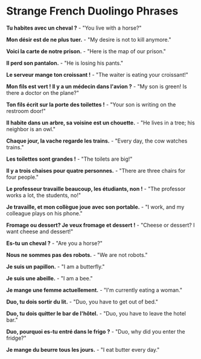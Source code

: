 # Strange French Duolingo Phrases

**Tu habites avec un cheval ?** - "You live with a horse?"

**Mon désir est de ne plus tuer.** - "My desire is not to kill anymore."

**Voici la carte de notre prison.** - "Here is the map of our prison."

**Il perd son pantalon.** - "He is losing his pants."

**Le serveur mange ton croissant !** - "The waiter is eating your croissant!"

**Mon fils est vert ! Il y a un médecin dans l'avion ?** - "My son is green! Is there a doctor on the plane?"

**Ton fils écrit sur la porte des toilettes !** - "Your son is writing on the restroom door!"

**Il habite dans un arbre, sa voisine est un chouette.** - "He lives in a tree; his neighbor is an owl."

**Chaque jour, la vache regarde les trains.** - "Every day, the cow watches trains."

**Les toilettes sont grandes !** - "The toilets are big!"

**Il y a trois chaises pour quatre personnes.** - "There are three chairs for four people."

**Le professeur travaille beaucoup, les étudiants, non !** - "The professor works a lot, the students, no!"

**Je travaille, et mon collègue joue avec son portable.** - "I work, and my colleague plays on his phone."

**Fromage ou dessert? Je veux fromage et dessert !** - "Cheese or dessert? I want cheese and dessert!"

**Es-tu un cheval ?** - "Are you a horse?"

**Nous ne sommes pas des robots.** - "We are not robots."

**Je suis un papillon.** - "I am a butterfly."

**Je suis une abeille.** - "I am a bee."

**Je mange une femme actuellement.** - "I'm currently eating a woman."

**Duo, tu dois sortir du lit.** - "Duo, you have to get out of bed."

**Duo, tu dois quitter le bar de l'hôtel.** - "Duo, you have to leave the hotel bar."

**Duo, pourquoi es-tu entré dans le frigo ?** - "Duo, why did you enter the fridge?"

**Je mange du beurre tous les jours.** - "I eat butter every day."
